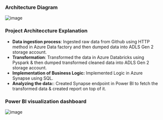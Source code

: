 ### Architecture Diagram
![image](https://github.com/ambergupta1199/TokyoOlympics_Analysis/assets/79975210/3213ab0f-1b45-4438-ada5-ad29b74db744)
### Project Architeccture Explanation
- **Data ingestion process**: Ingested raw data from Github using HTTP method in Azure Data factory and then dumped data into ADLS Gen 2 storage account.
- **Transformation**: Transformed the data in Azure Databricks using Pyspark & then dumped transformed cleaned data into ADLS Gen 2 storage account.
- **Implementation of Business Logic:** Implemented Logic in Azure Synapse using SQL.
- **Analyzing the data:**: Created Synapse endpoint in Power BI to fetch the transformed data & created report on top of it.
### Power BI visualization dashboard
![image](https://github.com/ambergupta1199/TokyoOlympics_Analysis/assets/79975210/01e8d20f-7776-414a-8439-519b462311e1)

